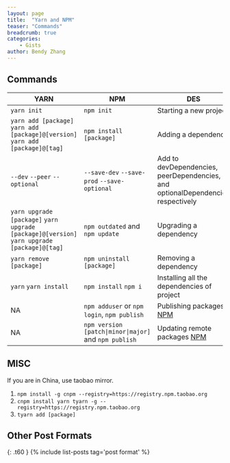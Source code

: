 ```yaml
---
layout: page
title:  "Yarn and NPM"
teaser: "Commands"
breadcrumb: true
categories:
    - Gists
author: Bendy Zhang
---
```


## Commands

YARN  | NPM   | DES
--- | --- | ---
`yarn init` | `npm init` | Starting a new project
`yarn add [package]` `yarn add [package]@[version]` `yarn add [package]@[tag]` | `npm install [package]` | Adding a dependency
`--dev` `--peer` `--optional` | `--save-dev` `--save-prod` `--save-optional` | Add to devDependencies, peerDependencies, and optionalDependencies respectively
`yarn upgrade [package]` `yarn upgrade [package]@[version]` `yarn upgrade [package]@[tag]` | `npm outdated` and `npm update` | Upgrading a dependency
`yarn remove [package]` | `npm uninstall [package]` | Removing a dependency
`yarn` `yarn install` | `npm install` `npm i` | Installing all the dependencies of project
NA | `npm adduser` or `npm login`, `npm publish` | Publishing packages [NPM](https://docs.npmjs.com/getting-started/publishing-npm-packages)
NA | `npm version [patch\|minor\|major]` and `npm publish` | Updating remote packages [NPM](https://docs.npmjs.com/getting-started/publishing-npm-packages)

## MISC

If you are in China, use taobao mirror.
1. `npm install -g cnpm --registry=https://registry.npm.taobao.org`
1. `cnpm install yarn tyarn -g --registry=https://registry.npm.taobao.org`
1. `tyarn add [package]`

<!--more-->

## Other Post Formats
{: .t60 }
{% include list-posts tag='post format' %}
